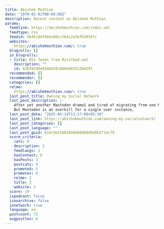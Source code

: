 ```yaml
---
title: Abishek Muthian
date: "1970-01-01T00:00:00Z"
description: Recent content on Abishek Muthian
params:
  feedlink: https://abishekmuthian.com/index.xml
  feedtype: rss
  feedid: 9b45c84f66ba80cc5b4c2a3bfb30397c
  websites:
    https://abishekmuthian.com/: true
  blogrolls: []
  in_blogrolls:
  - title: RSS feeds from Minifeed.net
    description: ""
    id: 83b59248e9346428c889eb03522b4297
  recommended: []
  recommender: []
  categories: []
  relme:
    https://abishekmuthian.com/: true
  last_post_title: Owning my Social Network
  last_post_description: |-
    After yet another Mastodon drama1 and tired of migrating from one Mastodon instance to another I have decided to self-host a Mastodon instance.
    But Mastodon is an overkill for a single user instance,
  last_post_date: "2025-05-14T13:27:00+05:30"
  last_post_link: https://abishekmuthian.com/owning-my-socialnetwork/
  last_post_categories: []
  last_post_language: ""
  last_post_guid: 62dc9e21683bbbb60d08d9d9b2714cf9
  score_criteria:
    cats: 0
    description: 3
    feedlangs: 1
    hasContent: 0
    hasPosts: 3
    postcats: 0
    promoted: 5
    promotes: 0
    relme: 2
    title: 3
    website: 2
  score: 19
  ispodcast: false
  isnoarchive: false
  innetwork: true
  language: en
  postcount: 72
  avgpostlen: 0
---
```

